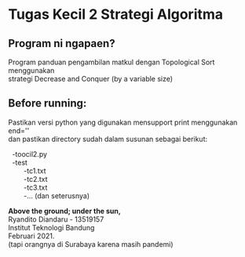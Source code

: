 # Tugas Kecil 2 Strategi Algoritma
## Program ni ngapaen?
Program panduan pengambilan matkul dengan Topological Sort menggunakan  
strategi Decrease and Conquer (by a variable size)  

## Before running:
Pastikan versi python yang digunakan mensupport print menggunakan end=''  
dan pastikan directory sudah dalam susunan sebagai berikut:  
  
&nbsp;&nbsp;-toocil2.py  
&nbsp;&nbsp;-test  
&nbsp;&nbsp;&nbsp;&nbsp;&nbsp;&nbsp;&nbsp;&nbsp;-tc1.txt  
&nbsp;&nbsp;&nbsp;&nbsp;&nbsp;&nbsp;&nbsp;&nbsp;-tc2.txt  
&nbsp;&nbsp;&nbsp;&nbsp;&nbsp;&nbsp;&nbsp;&nbsp;-tc3.txt  
&nbsp;&nbsp;&nbsp;&nbsp;&nbsp;&nbsp;&nbsp;&nbsp;-... (dan seterusnya)  
  
  
**Above the ground; under the sun,**  
Ryandito Diandaru - 13519157  
Institut Teknologi Bandung  
Februari 2021.  
(tapi orangnya di Surabaya karena masih pandemi)
